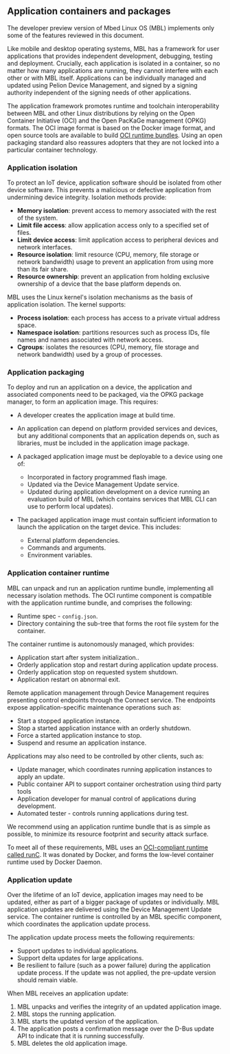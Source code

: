 ## Application containers and packages

<span class="notes">The developer preview version of Mbed Linux OS (MBL) implements only some of the features reviewed in this document.</span>

Like mobile and desktop operating systems, MBL has a framework for user applications that provides independent development, debugging, testing and deployment. Crucially, each application is isolated in a container, so no matter how many applications are running, they cannot interfere with each other or with MBL itself. Applications can be individually managed and updated using Pelion Device Management, and signed by a signing authority independent of the signing needs of other applications.

The application framework promotes runtime and toolchain interoperability between MBL and other Linux distributions by relying on the Open Container Initiative (OCI) and the Open PacKaGe management (OPKG) formats. The OCI image format is based on the Docker image format, and open source tools are available to build [OCI runtime bundles](https://github.com/opencontainers/image-tools). Using an open packaging standard also reassures adopters that they are not locked into a particular container technology.

### Application isolation

To protect an IoT device, application software should be isolated from other device software. This prevents a malicious or defective application from undermining device integrity. Isolation methods provide:

* **Memory isolation**: prevent access to memory associated with the rest of the system.
* **Limit file access**: allow application access only to a specified set of files.
* **Limit device access**: limit application access to peripheral devices and network interfaces.
* **Resource isolation**: limit resource (CPU, memory, file storage or network bandwidth) usage to prevent an application from using more than its fair share.
* **Resource ownership**: prevent an application from holding exclusive ownership of a device that the base platform depends on.

MBL uses the Linux kernel's isolation mechanisms as the basis of application isolation. The kernel supports:

* **Process isolation**: each process has access to a private virtual address space.
* **Namespace isolation**: partitions resources such as process IDs, file names and names associated with network access.
* **Cgroups**: isolates the resources (CPU, memory, file storage and network bandwidth) used by a group of processes.

### Application packaging

To deploy and run an application on a device, the application and associated components need to be packaged, via the OPKG package manager, to form an application image. This requires:

* A developer creates the application image at build time.
* An application can depend on platform provided services and devices, but any additional components that an application depends on, such as libraries, must be included in the application image package.
* A packaged application image must be deployable to a device using one of:

    * Incorporated in factory programmed flash image.
    * Updated via the Device Management Update service.
    * Updated during application development on a device running an evaluation build of MBL (which contains services that MBL CLI can use to perform local updates).

* The packaged application image must contain sufficient information to launch the application on the target device. This includes:

    * External platform dependencies.
    * Commands and arguments.
    * Environment variables.

### Application container runtime

MBL can unpack and run an application runtime bundle, implementing all necessary isolation methods. The OCI runtime component is compatible with the application runtime bundle, and comprises the following:

* Runtime spec - `config.json`.
* Directory containing the sub-tree that forms the root file system for the container.

The container runtime is autonomously managed, which provides:

* Application start after system initialization..
* Orderly application stop and restart during application update process.
* Orderly application stop on requested system shutdown.
* Application restart on abnormal exit.

Remote application management through Device Management requires presenting control endpoints through the Connect service. The endpoints expose application-specific maintenance operations such as:

* Start a stopped application instance.
* Stop a started application instance with an orderly shutdown.
* Force a started application instance to stop.
* Suspend and resume an application instance.

Applications may also need to be controlled by other clients, such as:

* Update manager, which coordinates running application instances to apply an update.
* Public container API to support container orchestration using third party tools
* Application developer for manual control of applications during development.
* Automated tester - controls running applications during test.

We recommend using an application runtime bundle that is as simple as possible, to minimize its resource footprint and security attack surface.

To meet all of these requirements, MBL uses an [OCI-compliant runtime called runC](https://github.com/opencontainers/runc). It was donated by Docker, and forms the low-level container runtime used by Docker Daemon.

### Application update

Over the lifetime of an IoT device, application images may need to be updated, either as part of a bigger package of updates or individually. MBL application updates are delivered using the Device Management Update service. The container runtime is controlled by an MBL specific component, which coordinates the application update process.

The application update process meets the following requirements:

* Support updates to individual applications.
* Support delta updates for large applications.
* Be resilient to failure (such as a power failure) during the application update process. If the update was not applied, the pre-update version should remain viable.

When MBL receives an application update:

1. MBL unpacks and verifies the integrity of an updated application image.
1. MBL stops the running application.
1. MBL starts the updated version of the application.
1. The application posts a confirmation message over the D-Bus update API to indicate that it is running successfully.
1. MBL deletes the old application image.
